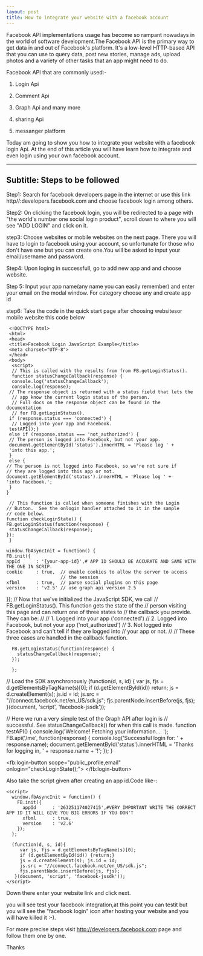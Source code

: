 ```yaml
---
layout: post
title: How to integrate your website with a facebook account
---
```





Facebook API implementations usage has become so rampant nowadays in the world of software development.The Facebook API is the primary way to get data in and out of Facebook's platform. It's a low-level HTTP-based API that you can use to query data, post new stories, manage ads, upload photos and a variety of other tasks that an app might need to do.

Facebook API that are commonly used:-

1. Login Api

2. Comment Api

3. Graph Api and many more

4. sharing Api

5. messanger platform

Today am going to show you how to integrate your website with a facebook login Api.
At the end of this article you will have learn how to integrate and even login using your own facebook account.

---
Subtitle: Steps to be followed
---

Step1: Search for facebook developers page in the internet or use this link http//:developers.facebook.com and choose facebook login among others.

Step2: On clicking the facebook login, you will be redirected to a page with "the world's number one social login product", scroll down to where you will see "ADD LOGIN" and click on it.

step3: Choose websites or mobile websites on the next page. There you will have to login to facebook using your account, so unfortunate for those who don't have one but you can create one.You will be asked to input your email/username and password.

Step4: Upon loging in successfull, go to add new app and and choose website.

Step 5: Input your app name(any name you can easily remember) and enter your email on the modal window. For category choose any and create app id

step6: Take the code in the quick start page after choosing websitesor mobile website
 this code below 
 
 
     <!DOCTYPE html>
     <html>
     <head>
     <title>Facebook Login JavaScript Example</title>
     <meta charset="UTF-8">
     </head>
     <body>
      <script>
      // This is called with the results from from FB.getLoginStatus().
      function statusChangeCallback(response) {
      console.log('statusChangeCallback');
      console.log(response);
     // The response object is returned with a status field that lets the
      // app know the current login status of the person.
      // Full docs on the response object can be found in the documentation
      // for FB.getLoginStatus().
     if (response.status === 'connected') {
      // Logged into your app and Facebook.
     testAPI();}
     else if (response.status === 'not_authorized') {
     // The person is logged into Facebook, but not your app.
     document.getElementById('status').innerHTML = 'Please log ' +
     'into this app.';
     } 
     else {
    // The person is not logged into Facebook, so we're not sure if
    // they are logged into this app or not.
    document.getElementById('status').innerHTML = 'Please log ' +
    'into Facebook.';
     }
    }

     // This function is called when someone finishes with the Login
    // Button.  See the onlogin handler attached to it in the sample
    // code below.
    function checkLoginState() {
    FB.getLoginStatus(function(response) {
     statusChangeCallback(response);
    });
     }

    window.fbAsyncInit = function() {
    FB.init({
    appId      : '{your-app-id}',# APP ID SHOULD BE ACCURATE AND SAME WITH THE ONE IN SCRIP.
    cookie     : true,  // enable cookies to allow the server to access 
                        // the session
    xfbml      : true,  // parse social plugins on this page
    version    : 'v2.5' // use graph api version 2.5
  });
     // Now that we've initialized the JavaScript SDK, we call 
     // FB.getLoginStatus().  This function gets the state of the
     // person visiting this page and can return one of three states to
     // the callback you provide.  They can be:
     //
    // 1. Logged into your app ('connected')
    // 2. Logged into Facebook, but not your app ('not_authorized')
   // 3. Not logged into Facebook and can't tell if they are logged into
   //    your app or not.
      //
     // These three cases are handled in the callback function.

      FB.getLoginStatus(function(response) {
        statusChangeCallback(response);
      });

      };

  // Load the SDK asynchronously
  (function(d, s, id) {
    var js, fjs = d.getElementsByTagName(s)[0];
    if (d.getElementById(id)) return;
    js = d.createElement(s); js.id = id;
    js.src = "//connect.facebook.net/en_US/sdk.js";
    fjs.parentNode.insertBefore(js, fjs);
  }(document, 'script', 'facebook-jssdk'));

  // Here we run a very simple test of the Graph API after login is
  // successful.  See statusChangeCallback() for when this call is made.
  function testAPI() {
    console.log('Welcome!  Fetching your information.... ');
    FB.api('/me', function(response) {
      console.log('Successful login for: ' + response.name);
      document.getElementById('status').innerHTML =
        'Thanks for logging in, ' + response.name + '!';
    });
  }
</script>

<!--
  Below we include the Login Button social plugin. This button uses
  the JavaScript SDK to present a graphical Login button that triggers
  the FB.login() function when clicked.
-->

<fb:login-button scope="public_profile,email" onlogin="checkLoginState();">
</fb:login-button>

<div id="status">
</div>

</body>
</html>

Also take the script given after creating an app id.Code like-:

    <script>
      window.fbAsyncInit = function() {
        FB.init({
          appId      : '263251174027415',#VERY IMPORTANT WRITE THE CORRECT APP ID IT WILL GIVE YOU BIG ERRORS IF YOU DON'T 
          xfbml      : true,
          version    : 'v2.6'
        });
      };

      (function(d, s, id){
         var js, fjs = d.getElementsByTagName(s)[0];
         if (d.getElementById(id)) {return;}
         js = d.createElement(s); js.id = id;
         js.src = "//connect.facebook.net/en_US/sdk.js";
         fjs.parentNode.insertBefore(js, fjs);
       }(document, 'script', 'facebook-jssdk'));
    </script>


Down there enter your website link and click next.

you will see test your facebook integration,at this point you can testit but you will see the "facebook login" icon after hosting your website and you will have killed it :-).

For more precise steps visit http://developers.facebook.com page and follow them one by one.

Thanks




